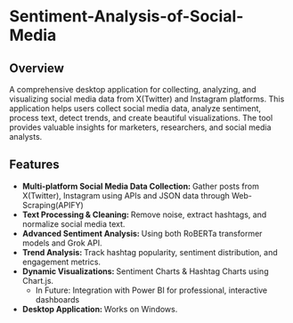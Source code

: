 # Sentiment-Analysis-of-Social-Media

## Overview
A comprehensive desktop application for collecting, analyzing, and visualizing social media data from X(Twitter) and Instagram platforms. This application helps users collect social media data, analyze sentiment, process text, detect trends, and create beautiful visualizations. The tool provides valuable insights for marketers, researchers, and social media analysts.

## Features

<ul>
  <li><strong>Multi-platform Social Media Data Collection: </strong>Gather posts from X(Twitter), Instagram using APIs and JSON data through Web-Scraping(APIFY)</li>
  <li><strong>Text Processing & Cleaning: </strong>Remove noise, extract hashtags, and normalize social media text.</li>
  <li><strong>Advanced Sentiment Analysis: </strong>Using both RoBERTa transformer models and Grok API.</li>
  <li><strong>Trend Analysis: </strong>Track hashtag popularity, sentiment distribution, and engagement metrics.</li>
  <li><strong>Dynamic Visualizations: </strong>Sentiment Charts & Hashtag Charts using Chart.js.
      <ul>
      <li>In Future: Integration with Power BI for professional, interactive dashboards</li>
      </ul>
</li>
  <li><strong>Desktop Application: </strong>Works on Windows.</li>
  
</ul>
